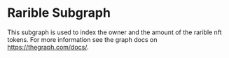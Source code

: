 # Rarible Subgraph

This subgraph is used to index the owner and the amount of the rarible nft tokens. For more information see the graph docs on https://thegraph.com/docs/.

